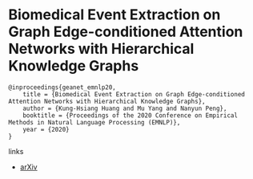 # Biomedical Event Extraction on Graph Edge-conditioned Attention Networks with Hierarchical Knowledge Graphs

```
@inproceedings{geanet_emnlp20,
    title = {Biomedical Event Extraction on Graph Edge-conditioned Attention Networks with Hierarchical Knowledge Graphs},
    author = {Kung-Hsiang Huang and Mu Yang and Nanyun Peng},
    booktitle = {Proceedings of the 2020 Conference on Empirical Methods in Natural Language Processing (EMNLP)},
    year = {2020}
}
```

links
- [arXiv](https://arxiv.org/abs/2009.09335)
